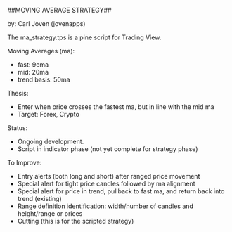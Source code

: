##MOVING AVERAGE STRATEGY##

by: Carl Joven (jovenapps)


The ma_strategy.tps is a pine script for Trading View. 

Moving Averages (ma):
 - fast: 9ema
 - mid: 20ma
 - trend basis: 50ma


Thesis:
- Enter when price crosses the fastest ma, but in line with the mid ma
- Target: Forex, Crypto


Status:
- Ongoing development.
- Script in indicator phase (not yet complete for strategy phase)


To Improve:
- Entry alerts (both long and short) after ranged price movement
- Special alert for tight price candles followed by ma alignment
- Special alert for price in trend, pullback to fast ma, and return back into trend (existing)
- Range definition identification: width/number of candles and height/range or prices
- Cutting (this is for the scripted strategy)


